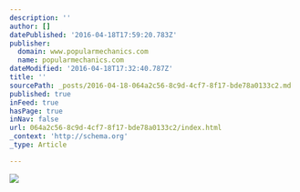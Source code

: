 ```yaml
---
description: ''
author: []
datePublished: '2016-04-18T17:59:20.783Z'
publisher:
  domain: www.popularmechanics.com
  name: popularmechanics.com
dateModified: '2016-04-18T17:32:40.787Z'
title: ''
sourcePath: _posts/2016-04-18-064a2c56-8c9d-4cf7-8f17-bde78a0133c2.md
published: true
inFeed: true
hasPage: true
inNav: false
url: 064a2c56-8c9d-4cf7-8f17-bde78a0133c2/index.html
_context: 'http://schema.org'
_type: Article

---
```

![](http://pop.h-cdn.co/assets/16/15/980x490/1460905298-1452201739-rolls-royce-wraith-2014-1600x1200-wallpaper-01.jpg)